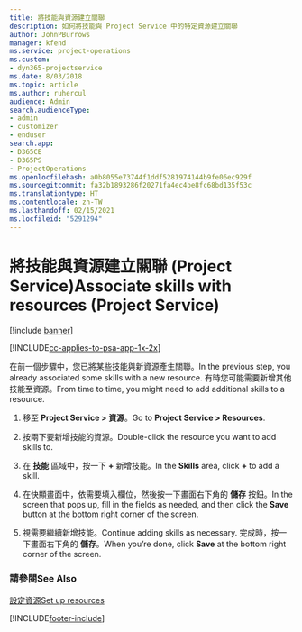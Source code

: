 ```yaml
---
title: 將技能與資源建立關聯
description: 如何將技能與 Project Service 中的特定資源建立關聯
author: JohnPBurrows
manager: kfend
ms.service: project-operations
ms.custom:
- dyn365-projectservice
ms.date: 8/03/2018
ms.topic: article
ms.author: ruhercul
audience: Admin
search.audienceType:
- admin
- customizer
- enduser
search.app:
- D365CE
- D365PS
- ProjectOperations
ms.openlocfilehash: a0b8055e73744f1ddf5281974144b9fe06ec929f
ms.sourcegitcommit: fa32b1893286f20271fa4ec4be8fc68bd135f53c
ms.translationtype: HT
ms.contentlocale: zh-TW
ms.lasthandoff: 02/15/2021
ms.locfileid: "5291294"
---
```

# <a name="associate-skills-with-resources-project-service"></a><span data-ttu-id="16b39-103">將技能與資源建立關聯 (Project Service)</span><span class="sxs-lookup"><span data-stu-id="16b39-103">Associate skills with resources (Project Service)</span></span>

[!include [banner](../includes/psa-now-project-operations.md)]

[!INCLUDE[cc-applies-to-psa-app-1x-2x](../includes/cc-applies-to-psa-app-1x-2x.md)]

<span data-ttu-id="16b39-104">在前一個步驟中，您已將某些技能與新資源產生關聯。</span><span class="sxs-lookup"><span data-stu-id="16b39-104">In the previous step, you already associated some skills with  a new resource.</span></span> <span data-ttu-id="16b39-105">有時您可能需要新增其他技能至資源。</span><span class="sxs-lookup"><span data-stu-id="16b39-105">From time to time, you might need to add additional skills to a resource.</span></span>  
  
1.  <span data-ttu-id="16b39-106">移至 **Project Service > 資源**。</span><span class="sxs-lookup"><span data-stu-id="16b39-106">Go to **Project Service > Resources**.</span></span>  
  
2.  <span data-ttu-id="16b39-107">按兩下要新增技能的資源。</span><span class="sxs-lookup"><span data-stu-id="16b39-107">Double-click the resource you want to add skills to.</span></span>  
  
3.  <span data-ttu-id="16b39-108">在 **技能** 區域中，按一下 **+** 新增技能。</span><span class="sxs-lookup"><span data-stu-id="16b39-108">In the **Skills** area, click **+** to add a skill.</span></span>  
  
4.  <span data-ttu-id="16b39-109">在快顯畫面中，依需要填入欄位，然後按一下畫面右下角的 **儲存** 按鈕。</span><span class="sxs-lookup"><span data-stu-id="16b39-109">In the screen that pops up, fill in the fields as needed, and then click the **Save** button at the bottom right corner of the screen.</span></span>  
  
5.  <span data-ttu-id="16b39-110">視需要繼續新增技能。</span><span class="sxs-lookup"><span data-stu-id="16b39-110">Continue adding skills as necessary.</span></span> <span data-ttu-id="16b39-111">完成時，按一下畫面右下角的 **儲存**。</span><span class="sxs-lookup"><span data-stu-id="16b39-111">When you’re done, click **Save** at the bottom right corner of the screen.</span></span>  
  
### <a name="see-also"></a><span data-ttu-id="16b39-112">請參閱</span><span class="sxs-lookup"><span data-stu-id="16b39-112">See Also</span></span>  
 [<span data-ttu-id="16b39-113">設定資源</span><span class="sxs-lookup"><span data-stu-id="16b39-113">Set up resources</span></span>](../psa/set-up-resources.md)


[!INCLUDE[footer-include](../includes/footer-banner.md)]